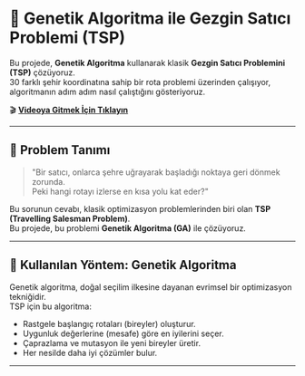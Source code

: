 # 🚀 Genetik Algoritma ile Gezgin Satıcı Problemi (TSP)

Bu projede, **Genetik Algoritma** kullanarak klasik **Gezgin Satıcı Problemini (TSP)** çözüyoruz.  
30 farklı şehir koordinatına sahip bir rota problemi üzerinden çalışıyor, algoritmanın adım adım nasıl çalıştığını gösteriyoruz.

🎬 **[Videoya Gitmek İçin Tıklayın](https://www.youtube.com/watch?v=xSBRPty6G3c)**

---

## 📌 Problem Tanımı

> "Bir satıcı, onlarca şehre uğrayarak başladığı noktaya geri dönmek zorunda.  
> Peki hangi rotayı izlerse en kısa yolu kat eder?"

Bu sorunun cevabı, klasik optimizasyon problemlerinden biri olan **TSP (Travelling Salesman Problem)**.  
Bu projede, bu problemi **Genetik Algoritma (GA)** ile çözüyoruz.

---

## 🧬 Kullanılan Yöntem: Genetik Algoritma

Genetik algoritma, doğal seçilim ilkesine dayanan evrimsel bir optimizasyon tekniğidir.  
TSP için bu algoritma:

- Rastgele başlangıç rotaları (bireyler) oluşturur.
- Uygunluk değerlerine (mesafe) göre en iyilerini seçer.
- Çaprazlama ve mutasyon ile yeni bireyler üretir.
- Her nesilde daha iyi çözümler bulur.

---
